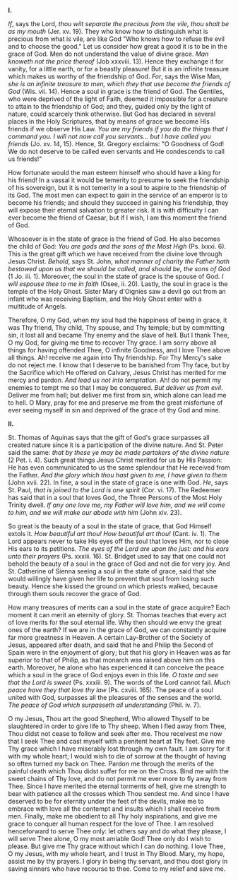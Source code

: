 
**I\.**

*If*, says the Lord, *thou wilt separate the precious from the vile, thou shalt be as my mouth* (Jer. xv. 19). They who know how to distinguish what is precious from what is vile, are like God \"Who knows how to refuse the evil and to choose the good.\" Let us consider how great a good it is to be in the grace of God. Men do not understand the value of divine grace. *Man knoweth not the price thereof* (Job xxxviii. 13). Hence they exchange it for vanity, for a little earth, or for a beastly pleasure! But it is an infinite treasure which makes us worthy of the friendship of God. *For*, says the Wise Man, *she is an infinite treasure to men, which they that use become the friends of God* (Wis. vii. 14). Hence a soul in grace is the friend of God. The Gentiles, who were deprived of the light of Faith, deemed it impossible for a creature to attain to the friendship of God; and they, guided only by the light of nature, could scarcely think otherwise. But God has declared in several places in the Holy Scriptures, that by means of grace we become His friends if we observe His Law. *You are my friends if you do the things that I command you. I will not now call you servants... but I have called you friends* (Jo. xv. 14, 15). Hence, St. Gregory exclaims: \"O Goodness of God! We do not deserve to be called even servants and He condescends to call us friends!\"

How fortunate would the man esteem himself who should have a king for his friend! In a vassal it would be temerity to presume to seek the friendship of his sovereign, but it is not temerity in a soul to aspire to the friendship of its God. The most men can expect to gain in the service of an emperor is to become his friends; and should they succeed in gaining his friendship, they will expose their eternal salvation to greater risk. It is with difficulty I can ever become the friend of Caesar, but if I wish, I am this moment the friend of God.

Whosoever is in the state of grace is the friend of God. He also becomes the child of God: *You are gods and the sons of the Most High* (Ps. lxxxi. 6). This is the great gift which we have received from the divine love through Jesus Christ. *Behold*, says St. John, *what manner of charity the Father hath bestowed upon us that we should be called, and should be, the sons of God* (1 Jo. iii. 1). Moreover, the soul in the state of grace is the spouse of God. *I will espouse thee to me in faith* (Osee, ii. 20). Lastly, the soul in grace is the temple of the Holy Ghost. Sister Mary d\'Oignies saw a devil go out from an infant who was receiving Baptism, and the Holy Ghost enter with a multitude of Angels.

Therefore, O my God, when my soul had the happiness of being in grace, it was Thy friend, Thy child, Thy spouse, and Thy temple; but by committing sin, it lost all and became Thy enemy and the slave of hell. But I thank Thee, O my God, for giving me time to recover Thy grace. I am sorry above all things for having offended Thee, O infinite Goodness, and I love Thee above all things. Ah! receive me again into Thy friendship. For Thy Mercy\'s sake do not reject me. I know that I deserve to be banished from Thy face, but by the Sacrifice which He offered on Calvary, Jesus Christ has merited for me mercy and pardon. *And lead us not into temptation*. Ah! do not permit my enemies to tempt me so that I may be conquered. *But deliver us from evil*. Deliver me from hell; but deliver me first from sin, which alone can lead me to hell. O Mary, pray for me and preserve me from the great misfortune of ever seeing myself in sin and deprived of the grace of thy God and mine.

**II\.**

St. Thomas of Aquinas says that the gift of God\'s grace surpasses all created nature since it is a participation of the divine nature. And St. Peter said the same: *that by these ye may be made partakers of the divine nature* (2 Pet. i. 4). Such great things Jesus Christ merited for us by His Passion: He has even communicated to us the same splendour that He received from the Father. *And the glory which thou hast given to me, I have given to them* (John xvii. 22). In fine, a soul in the state of grace is one with God. *He*, says St. Paul, *that is joined to the Lord is one spirit* (Cor. vi. 17). The Redeemer has said that in a soul that loves God, the Three Persons of the Most Holy Trinity dwell. *If any one love me, my Father will love him, and we will come to him, and we will make our abode with him* (John xiv. 23).

So great is the beauty of a soul in the state of grace, that God Himself extols it. *How beautiful art thou! How beautiful art thou!* (Cant. iv. 1). The Lord appears never to take His eyes off the soul that loves Him, nor to close His ears to its petitions. *The eyes of the Lord are upon the just: and his ears unto their prayers* (Ps. xxxiii. 16). St. Bridget used to say that one could not behold the beauty of a soul in the grace of God and not die for very joy. And St. Catherine of Sienna seeing a soul in the state of grace, said that she would willingly have given her life to prevent that soul from losing such beauty. Hence she kissed the ground on which priests walked, because through them souls recover the grace of God.

How many treasures of merits can a soul in the state of grace acquire? Each moment it can merit an eternity of glory. St. Thomas teaches that every act of love merits for the soul eternal life. Why then should we envy the great ones of the earth? If we are in the grace of God, we can constantly acquire far more greatness in Heaven. A certain Lay-Brother of the Society of Jesus, appeared after death, and said that he and Philip the Second of Spain were in the enjoyment of glory; but that his glory in Heaven was as far superior to that of Philip, as that monarch was raised above him on this earth. Moreover, he alone who has experienced it can conceive the peace which a soul in the grace of God enjoys even in this life. *O taste and see that the Lord is sweet* (Ps. xxxiii. 9). The words of the Lord cannot fail. *Much peace have they that love thy law* (Ps. cxviii. 165). The peace of a soul united with God, surpasses all the pleasures of the senses and the world. *The peace of God which surpasseth all understanding* (Phil. iv. 7).

O my Jesus, Thou art the good Shepherd, Who allowed Thyself to be slaughtered in order to give life to Thy sheep. When I fled away from Thee, Thou didst not cease to follow and seek after me. Thou receivest me now that I seek Thee and cast myself with a penitent heart at Thy feet. Give me Thy grace which I have miserably lost through my own fault. I am sorry for it with my whole heart; I would wish to die of sorrow at the thought of having so often turned my back on Thee. Pardon me through the merits of the painful death which Thou didst suffer for me on the Cross. Bind me with the sweet chains of Thy love, and do not permit me ever more to fly away from Thee. Since I have merited the eternal torments of hell, give me strength to bear with patience all the crosses which Thou sendest me. And since I have deserved to be for eternity under the feet of the devils, make me to embrace with love all the contempt and insults which I shall receive from men. Finally, make me obedient to all Thy holy inspirations, and give me grace to conquer all human respect for the love of Thee. I am resolved henceforward to serve Thee only: let others say and do what they please, I will serve Thee alone, O my most amiable God! Thee only do I wish to please. But give me Thy grace without which I can do nothing. I love Thee, O my Jesus, with my whole heart, and I trust in Thy Blood. Mary, my hope, assist me by thy prayers. I glory in being thy servant, and thou dost glory in saving sinners who have recourse to thee. Come to my relief and save me.

